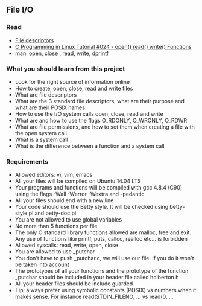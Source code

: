 ## File I/O

### Read

- [File descriptors](https://en.wikipedia.org/wiki/File_descriptor)
- [C Programming in Linux Tutorial #024 - open() read() write() Functions](https://www.youtube.com/watch?v=dP3N8g7h8gY)
- man: [open](https://linux.die.net/man/2/open), [close](https://linux.die.net/man/2/close) , [read](https://linux.die.net/man/2/read), [write](https://linux.die.net/man/2/write), [dprintf](https://linux.die.net/man/3/dprintf)

### What you should learn from this project

- Look for the right source of information online
- How to create, open, close, read and write files
- What are file descriptors
- What are the 3 standard file descriptors, what are their purpose and what are their POSIX names
- How to use the I/O system calls open, close, read and write
- What are and how to use the flags O_RDONLY, O_WRONLY, O_RDWR
- What are file permissions, and how to set them when creating a file with the open system call
- What is a system call
- What is the difference between a function and a system call

### Requirements

- Allowed editors: vi, vim, emacs
- All your files will be compiled on Ubuntu 14.04 LTS
- Your programs and functions will be compiled with gcc 4.8.4 (C90) using the flags -Wall -Werror -Wextra and -pedantic
- All your files should end with a new line
- Your code should use the Betty style. It will be checked using betty-style.pl and betty-doc.pl
- You are not allowed to use global variables
- No more than 5 functions per file
- The only C standard library functions allowed are malloc, free and exit. Any use of functions like printf, puts, calloc, realloc etc... is forbidden
- Allowed syscalls: read, write, open, close
- You are allowed to use _putchar
- You don't have to push _putchar.c, we will use our file. If you do it won't be taken into account
- The prototypes of all your functions and the prototype of the function _putchar should be included in your header file called holberton.h
- All your header files should be include guarded
- Tip: always prefer using symbolic constants (POSIX) vs numbers when it makes sense. For instance read(STDIN_FILENO, ... vs read(0, ...
